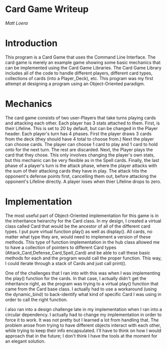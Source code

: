 # Card Game Writeup
  *Matt Loera*
# Introduction
This program is a Card Game that uses the Command Line Interface.  The card game is merely an example game showing some basic mechanics that can be implemented using the Card Game Libraries. The Card Game Library includes all of the code to handle different players, different card types, collections of cards (into a Player_Deck), etc. This program was my first attempt at designing a program using an Object-Oriented paradigm. 

# Mechanics
The card game consists of two user-Players that take turns playing cards and attacking each other. Each player has 3 stats attached to them. First, is their Lifeline. This is set to 20 by default, but can be changed in the Player header. Each player's turn has 4 phases. First the player draws 3 cards from the deck (they should have 4 total to choose from.) Next the player can choose cards. The player can choose 1 card to play and 1 card to hold onto for the next turn. The rest are discarded.  Next, the Player plays the card that they chose. This only involves changing the player's own stats, but this mechanic can be very flexible as in the Spell cards. Finally, the last phase of a player's turn is the attack phase, where the player attacks with the sum of their attacking cards they have in play. The attack hits the opponent's defense points first, cancelling them out, before attacking the opponent's Lifeline directly. A player loses when thier Lifeline drops to zero. 

# Implementation
The most useful part of Object-Oriented implementation for this game is in the inheritance heirarchy for the Card class. In my design, I created a virtual class called Card that would be the ancestor of all of the different card types. I put pure virtual function play() as well as display(). All cards, no matter what type they are, would need to implement a version of these methods. This type of function implementation in the hub class allowed me to have a collection of pointers to different Card types (Attack_Card,Defense_Card,Spell_Card) and be able to call these basic methods for each and the program would call the proper function. This way, I could iterate through a stack of Cards and just call print(). 

One of the challenges that I ran into with this was when I was implementing the play() function for the cards. In that case, I actually didn't get the inheritance right, as the program was trying to a virtual play() function that came from the Card base class. I actually had to use a workaround (using the dynamic_bind) to back-identify what kind of specific Card I was using in order to call the right function. 

I also ran into a design challenge late in my implementation when I ran into a circular dependency. I actually had to change my implementation in order to force it to work. It was not pretty but I learned a lot from handling that. The problem arose from trying to have different objects interact with each other, while trying to keep their info encapsulated. I'll have to think on how I would approach that in the future; I don't think I have the tools at the moment for an elegant solution. 
